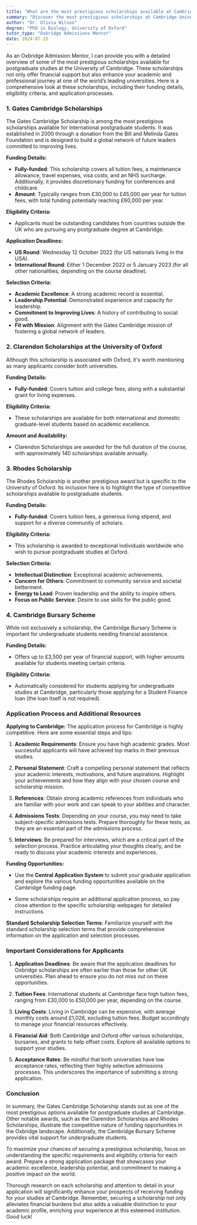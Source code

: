 ```yaml
---
title: "What are the most prestigious scholarships available at Cambridge?"
summary: "Discover the most prestigious scholarships at Cambridge University, including Gates Cambridge Scholarships, funding details, eligibility, and application processes."
author: "Dr. Olivia Wilson"
degree: "PhD in Biology, University of Oxford"
tutor_type: "Oxbridge Admissions Mentor"
date: 2024-07-15
---
```


As an Oxbridge Admission Mentor, I can provide you with a detailed overview of some of the most prestigious scholarships available for postgraduate studies at the University of Cambridge. These scholarships not only offer financial support but also enhance your academic and professional journey at one of the world’s leading universities. Here is a comprehensive look at these scholarships, including their funding details, eligibility criteria, and application processes.

### 1. Gates Cambridge Scholarships

The Gates Cambridge Scholarship is among the most prestigious scholarships available for international postgraduate students. It was established in 2000 through a donation from the Bill and Melinda Gates Foundation and is designed to build a global network of future leaders committed to improving lives.

**Funding Details:**
- **Fully-funded**: This scholarship covers all tuition fees, a maintenance allowance, travel expenses, visa costs, and an NHS surcharge. Additionally, it provides discretionary funding for conferences and childcare.
- **Amount**: Typically ranges from £30,000 to £45,000 per year for tuition fees, with total funding potentially reaching £60,000 per year.

**Eligibility Criteria:**
- Applicants must be outstanding candidates from countries outside the UK who are pursuing any postgraduate degree at Cambridge.
  
**Application Deadlines:**
- **US Round**: Wednesday 12 October 2022 (for US nationals living in the USA).
- **International Round**: Either 1 December 2022 or 5 January 2023 (for all other nationalities, depending on the course deadline).

**Selection Criteria:**
- **Academic Excellence**: A strong academic record is essential.
- **Leadership Potential**: Demonstrated experience and capacity for leadership.
- **Commitment to Improving Lives**: A history of contributing to social good.
- **Fit with Mission**: Alignment with the Gates Cambridge mission of fostering a global network of leaders.

### 2. Clarendon Scholarships at the University of Oxford

Although this scholarship is associated with Oxford, it's worth mentioning as many applicants consider both universities.

**Funding Details:**
- **Fully-funded**: Covers tuition and college fees, along with a substantial grant for living expenses.

**Eligibility Criteria:**
- These scholarships are available for both international and domestic graduate-level students based on academic excellence.

**Amount and Availability:**
- Clarendon Scholarships are awarded for the full duration of the course, with approximately 140 scholarships available annually.

### 3. Rhodes Scholarship

The Rhodes Scholarship is another prestigious award but is specific to the University of Oxford. Its inclusion here is to highlight the type of competitive scholarships available to postgraduate students.

**Funding Details:**
- **Fully-funded**: Covers tuition fees, a generous living stipend, and support for a diverse community of scholars.

**Eligibility Criteria:**
- This scholarship is awarded to exceptional individuals worldwide who wish to pursue postgraduate studies at Oxford.

**Selection Criteria:**
- **Intellectual Distinction**: Exceptional academic achievements.
- **Concern for Others**: Commitment to community service and societal betterment.
- **Energy to Lead**: Proven leadership and the ability to inspire others.
- **Focus on Public Service**: Desire to use skills for the public good.

### 4. Cambridge Bursary Scheme

While not exclusively a scholarship, the Cambridge Bursary Scheme is important for undergraduate students needing financial assistance. 

**Funding Details:**
- Offers up to £3,500 per year of financial support, with higher amounts available for students meeting certain criteria.

**Eligibility Criteria:**
- Automatically considered for students applying for undergraduate studies at Cambridge, particularly those applying for a Student Finance loan (the loan itself is not required).

### Application Process and Additional Resources

**Applying to Cambridge:**
The application process for Cambridge is highly competitive. Here are some essential steps and tips:

1. **Academic Requirements**: Ensure you have high academic grades. Most successful applicants will have achieved top marks in their previous studies.
   
2. **Personal Statement**: Craft a compelling personal statement that reflects your academic interests, motivations, and future aspirations. Highlight your achievements and how they align with your chosen course and scholarship mission.

3. **References**: Obtain strong academic references from individuals who are familiar with your work and can speak to your abilities and character.

4. **Admissions Tests**: Depending on your course, you may need to take subject-specific admissions tests. Prepare thoroughly for these tests, as they are an essential part of the admissions process.

5. **Interviews**: Be prepared for interviews, which are a critical part of the selection process. Practice articulating your thoughts clearly, and be ready to discuss your academic interests and experiences.

**Funding Opportunities:**
- Use the **Central Application System** to submit your graduate application and explore the various funding opportunities available on the Cambridge funding page.
  
- Some scholarships require an additional application process, so pay close attention to the specific scholarship webpages for detailed instructions.

**Standard Scholarship Selection Terms**: Familiarize yourself with the standard scholarship selection terms that provide comprehensive information on the application and selection processes.

### Important Considerations for Applicants

1. **Application Deadlines**: Be aware that the application deadlines for Oxbridge scholarships are often earlier than those for other UK universities. Plan ahead to ensure you do not miss out on these opportunities.

2. **Tuition Fees**: International students at Cambridge face high tuition fees, ranging from £30,000 to £50,000 per year, depending on the course.

3. **Living Costs**: Living in Cambridge can be expensive, with average monthly costs around £1,026, excluding tuition fees. Budget accordingly to manage your financial resources effectively.

4. **Financial Aid**: Both Cambridge and Oxford offer various scholarships, bursaries, and grants to help offset costs. Explore all available options to support your studies.

5. **Acceptance Rates**: Be mindful that both universities have low acceptance rates, reflecting their highly selective admissions processes. This underscores the importance of submitting a strong application.

### Conclusion

In summary, the Gates Cambridge Scholarship stands out as one of the most prestigious options available for postgraduate studies at Cambridge. Other notable awards, such as the Clarendon Scholarships and Rhodes Scholarships, illustrate the competitive nature of funding opportunities in the Oxbridge landscape. Additionally, the Cambridge Bursary Scheme provides vital support for undergraduate students.

To maximize your chances of securing a prestigious scholarship, focus on understanding the specific requirements and eligibility criteria for each award. Prepare a strong application package that showcases your academic excellence, leadership potential, and commitment to making a positive impact on the world.

Thorough research on each scholarship and attention to detail in your application will significantly enhance your prospects of receiving funding for your studies at Cambridge. Remember, securing a scholarship not only alleviates financial burdens but also adds a valuable distinction to your academic profile, enriching your experience at this esteemed institution. Good luck!
    